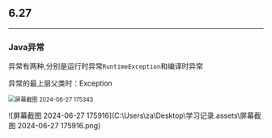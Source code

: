 ## 6.27

---



### Java异常



异常有两种,分别是运行时异常`RuntimeException`和编译时异常

 异常的最上层父类时：Exception



<img src="C:\Users\za\Desktop\学习记录.assets\屏幕截图 2024-06-27 175343.png" alt="屏幕截图 2024-06-27 175343" style="zoom:80%;" />

![屏幕截图 2024-06-27 175916](C:\Users\za\Desktop\学习记录.assets\屏幕截图 2024-06-27 175916.png)
